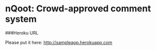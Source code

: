 nQoot: Crowd-approved comment system
========================

###Heroku URL

Please put it here: http://sampleapp.herokuapp.com

###
